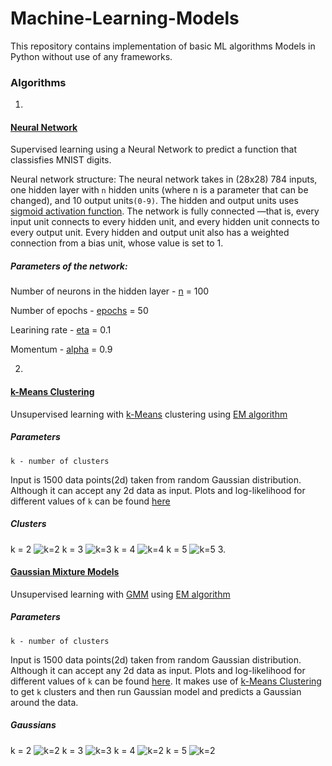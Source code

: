 # Machine-Learning-Models
This repository contains implementation of basic ML algorithms Models in Python without use of any frameworks.

### Algorithms

1.
#### [Neural Network](https://github.com/rishab-pdx/Machine-Learning-Algorithms/blob/master/digitClassifier.py)
Supervised learning using a Neural Network to predict a function that classisfies MNIST digits.

Neural network structure: The neural network takes in (28x28) 784 inputs, one hidden layer with `n` hidden units (where n is a parameter that can be changed), and 10 output units`(0-9)`. The hidden and output units uses [sigmoid activation function](https://en.wikipedia.org/wiki/Sigmoid_function). The network is fully connected —that is, every input unit connects to every hidden unit, and every hidden unit connects to every output unit. Every hidden and output unit also has a weighted connection from a bias unit, whose value is set to 1.

##### Parameters of the network:

  Number of neurons in the hidden layer - [n](https://github.com/rishab-pdx/Machine-Learning-Algorithms/blob/a5163da699f9cabe7b109b084ab3d96fccaef532/digitClassifier.py#L32) = 100
  
  Number of epochs - [epochs](https://github.com/rishab-pdx/Machine-Learning-Algorithms/blob/a5163da699f9cabe7b109b084ab3d96fccaef532/digitClassifier.py#L8) = 50
  
  Learining rate - [eta](https://github.com/rishab-pdx/Machine-Learning-Algorithms/blob/a5163da699f9cabe7b109b084ab3d96fccaef532/digitClassifier.py#L11) = 0.1
  
  Momentum - [alpha](https://github.com/rishab-pdx/Machine-Learning-Algorithms/blob/a5163da699f9cabe7b109b084ab3d96fccaef532/digitClassifier.py#L14) = 0.9

2. 
#### [k-Means Clustering](https://github.com/rishab-pdx/Machine-Learning-Algorithms/blob/master/kMeans.py)
Unsupervised learning with [k-Means](https://en.wikipedia.org/wiki/K-means_clustering) clustering using [EM algorithm](https://en.wikipedia.org/wiki/Expectation%E2%80%93maximization_algorithm)
##### Parameters
`k - number of clusters`

Input is 1500 data points(2d) taken from random Gaussian distribution. Although it can accept any 2d data as input.
Plots and log-likelihood for different values of `k` can be found [here](https://github.com/rishab-pdx/Machine-Learning-Algorithms/tree/master/km-plots)

##### Clusters
k = 2
![k=2](https://github.com/rishab-pdx/Machine-Learning-Algorithms/blob/master/km-plots/km-2-l.png)
k = 3
![k=3](https://github.com/rishab-pdx/Machine-Learning-Algorithms/blob/master/km-plots/km-3-l.png)
k = 4
![k=4](https://github.com/rishab-pdx/Machine-Learning-Algorithms/blob/master/km-plots/km-4-l.png)
k = 5
![k=5](https://github.com/rishab-pdx/Machine-Learning-Algorithms/blob/master/km-plots/km-5-l.png)
3. 
#### [Gaussian Mixture Models](https://github.com/rishab-pdx/Machine-Learning-Algorithms/blob/master/gaussianMM.py)
Unsupervised learning with [GMM](https://brilliant.org/wiki/gaussian-mixture-model/) using [EM algorithm](https://en.wikipedia.org/wiki/Expectation%E2%80%93maximization_algorithm)
##### Parameters
`k - number of clusters`

Input is 1500 data points(2d) taken from random Gaussian distribution. Although it can accept any 2d data as input.
Plots and log-likelihood for different values of `k` can be found [here](https://github.com/rishab-pdx/Machine-Learning-Algorithms/tree/master/km-plots). It makes use of [k-Means Clustering](https://github.com/rishab-pdx/Machine-Learning-Algorithms/blob/master/kMeans.py) to get `k` clusters and then run Gaussian model and predicts a Gaussian around the data.
##### Gaussians
k = 2
![k=2](https://github.com/rishab-pdx/Machine-Learning-Algorithms/blob/master/gmm-plots/gmm-k-2-r-max-l-2.png)
k = 3
![k=3](https://github.com/rishab-pdx/Machine-Learning-Algorithms/blob/master/gmm-plots/gmm-k-3-r-max-l.png)
k = 4
![k=2](https://github.com/rishab-pdx/Machine-Learning-Algorithms/blob/master/gmm-plots/gmm-k-4-r-max-l.png)
k = 5
![k=2](https://github.com/rishab-pdx/Machine-Learning-Algorithms/blob/master/gmm-plots/gmm-k-5-r-max-l.png)
